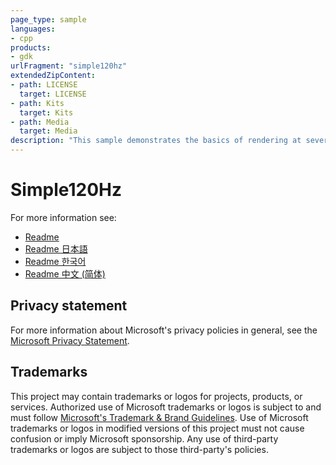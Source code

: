 ```yaml
---
page_type: sample
languages:
- cpp
products:
- gdk
urlFragment: "simple120hz"
extendedZipContent:
- path: LICENSE
  target: LICENSE
- path: Kits
  target: Kits
- path: Media
  target: Media
description: "This sample demonstrates the basics of rendering at several refresh rates on Xbox: 30Hz, 40Hz, 60Hz, and 120Hz."
---
```


# Simple120Hz

For more information see: 
- [Readme](https://github.com/microsoft/Xbox-GDK-Samples/blob/main/Samples/Graphics/Simple120Hz/readme_en-us.md)
- [Readme 日本語](https://github.com/microsoft/Xbox-GDK-Samples/blob/main/Samples/Graphics/Simple120Hz/readme_ja-jp.md)
- [Readme 한국어](https://github.com/microsoft/Xbox-GDK-Samples/blob/main/Samples/Graphics/Simple120Hz/readme_ko-kr.md)
- [Readme 中文 (简体)](https://github.com/microsoft/Xbox-GDK-Samples/blob/main/Samples/Graphics/Simple120Hz/readme_zh-cn.md)

## Privacy statement

For more information about Microsoft's privacy policies in general, see the [Microsoft Privacy Statement](https://privacy.microsoft.com/privacystatement/).

## Trademarks

This project may contain trademarks or logos for projects, products, or services. Authorized use of Microsoft trademarks or logos is subject to and must follow [Microsoft's Trademark & Brand Guidelines](https://www.microsoft.com/en-us/legal/intellectualproperty/trademarks/usage/general). Use of Microsoft trademarks or logos in modified versions of this project must not cause confusion or imply Microsoft sponsorship. Any use of third-party trademarks or logos are subject to those third-party's policies.
